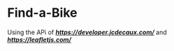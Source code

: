 # Find-a-Bike



Using the APi of ***https://developer.jcdecaux.com/*** and ***https://leafletjs.com/***

